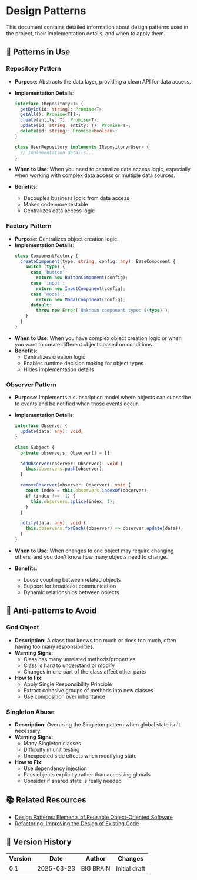 # Design Patterns

This document contains detailed information about design patterns used in the
project, their implementation details, and when to apply them.

## 🧩 Patterns in Use

### Repository Pattern

- **Purpose**: Abstracts the data layer, providing a clean API for data access.
- **Implementation Details**:

  ```typescript
  interface IRepository<T> {
    getById(id: string): Promise<T>;
    getAll(): Promise<T[]>;
    create(entity: T): Promise<T>;
    update(id: string, entity: T): Promise<T>;
    delete(id: string): Promise<boolean>;
  }

  class UserRepository implements IRepository<User> {
    // Implementation details...
  }
  ```

- **When to Use**: When you need to centralize data access logic, especially
  when working with complex data access or multiple data sources.
- **Benefits**:
  - Decouples business logic from data access
  - Makes code more testable
  - Centralizes data access logic

### Factory Pattern

- **Purpose**: Centralizes object creation logic.
- **Implementation Details**:
  ```typescript
  class ComponentFactory {
    createComponent(type: string, config: any): BaseComponent {
      switch (type) {
        case 'button':
          return new ButtonComponent(config);
        case 'input':
          return new InputComponent(config);
        case 'modal':
          return new ModalComponent(config);
        default:
          throw new Error(`Unknown component type: ${type}`);
      }
    }
  }
  ```
- **When to Use**: When you have complex object creation logic or when you want
  to create different objects based on conditions.
- **Benefits**:
  - Centralizes creation logic
  - Enables runtime decision making for object types
  - Hides implementation details

### Observer Pattern

- **Purpose**: Implements a subscription model where objects can subscribe to
  events and be notified when those events occur.
- **Implementation Details**:

  ```typescript
  interface Observer {
    update(data: any): void;
  }

  class Subject {
    private observers: Observer[] = [];

    addObserver(observer: Observer): void {
      this.observers.push(observer);
    }

    removeObserver(observer: Observer): void {
      const index = this.observers.indexOf(observer);
      if (index !== -1) {
        this.observers.splice(index, 1);
      }
    }

    notify(data: any): void {
      this.observers.forEach((observer) => observer.update(data));
    }
  }
  ```

- **When to Use**: When changes to one object may require changing others, and
  you don't know how many objects need to change.
- **Benefits**:
  - Loose coupling between related objects
  - Support for broadcast communication
  - Dynamic relationships between objects

## 🧰 Anti-patterns to Avoid

### God Object

- **Description**: A class that knows too much or does too much, often having
  too many responsibilities.
- **Warning Signs**:
  - Class has many unrelated methods/properties
  - Class is hard to understand or modify
  - Changes in one part of the class affect other parts
- **How to Fix**:
  - Apply Single Responsibility Principle
  - Extract cohesive groups of methods into new classes
  - Use composition over inheritance

### Singleton Abuse

- **Description**: Overusing the Singleton pattern when global state isn't
  necessary.
- **Warning Signs**:
  - Many Singleton classes
  - Difficulty in unit testing
  - Unexpected side effects when modifying state
- **How to Fix**:
  - Use dependency injection
  - Pass objects explicitly rather than accessing globals
  - Consider if shared state is really needed

## 📚 Related Resources

- [Design Patterns: Elements of Reusable Object-Oriented Software](https://www.amazon.com/Design-Patterns-Elements-Reusable-Object-Oriented/dp/0201633612)
- [Refactoring: Improving the Design of Existing Code](https://www.amazon.com/Refactoring-Improving-Design-Existing-Code/dp/0201485672)

## 📝 Version History

| Version | Date       | Author    | Changes       |
| ------- | ---------- | --------- | ------------- |
| 0.1     | 2025-03-23 | BIG BRAIN | Initial draft |
